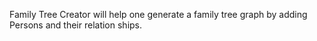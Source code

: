 Family Tree Creator will help one generate a family tree graph by adding Persons and their relation ships.